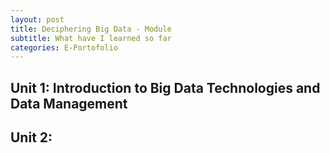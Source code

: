```yaml
---
layout: post
title: Deciphering Big Data - Module
subtitle: What have I learned so far
categories: E-Portofolio
---
```


## Unit 1: Introduction to Big Data Technologies and Data Management


## Unit 2:



